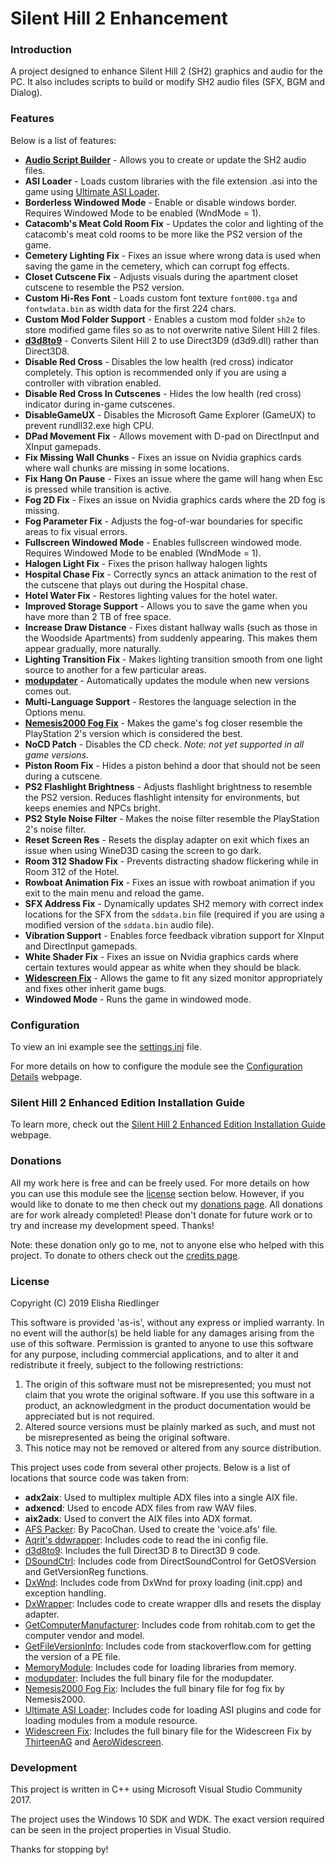 # Silent Hill 2 Enhancement
### Introduction
A project designed to enhance Silent Hill 2 (SH2) graphics and audio for the PC. It also includes scripts to build or modify SH2 audio files (SFX, BGM and Dialog).

### Features
Below is a list of features:

 * [**Audio Script Builder**](AudioScripts) - Allows you to create or update the SH2 audio files.
 * **ASI Loader** - Loads custom libraries with the file extension .asi into the game using [Ultimate ASI Loader](https://github.com/ThirteenAG/Ultimate-ASI-Loader).
 * **Borderless Windowed Mode** - Enable or disable windows border. Requires Windowed Mode to be enabled (WndMode = 1).
 * **Catacomb's Meat Cold Room Fix** - Updates the color and lighting of the catacomb's meat cold rooms to be more like the PS2 version of the game.
 * **Cemetery Lighting Fix** - Fixes an issue where wrong data is used when saving the game in the cemetery, which can corrupt fog effects.
 * **Closet Cutscene Fix** - Adjusts visuals during the apartment closet cutscene to resemble the PS2 version.
 * **Custom Hi-Res Font** - Loads custom font texture `font000.tga` and `fontwdata.bin` as width data for the first 224 chars.
 * **Custom Mod Folder Support** - Enables a custom mod folder `sh2e` to store modified game files so as to not overwrite native Silent Hill 2 files.
 * [**d3d8to9**](https://github.com/crosire/d3d8to9) - Converts Silent Hill 2 to use Direct3D9 (d3d9.dll) rather than Direct3D8.
 * **Disable Red Cross** - Disables the low health (red cross) indicator completely. This option is recommended only if you are using a controller with vibration enabled.
 * **Disable Red Cross In Cutscenes** - Hides the low health (red cross) indicator during in-game cutscenes.
 * **DisableGameUX** - Disables the Microsoft Game Explorer (GameUX) to prevent rundll32.exe high CPU.
 * **DPad Movement Fix** - Allows movement with D-pad on DirectInput and XInput gamepads.
 * **Fix Missing Wall Chunks** - Fixes an issue on Nvidia graphics cards where wall chunks are missing in some locations.
 * **Fix Hang On Pause** - Fixes an issue where the game will hang when Esc is pressed while transition is active.
 * **Fog 2D Fix** - Fixes an issue on Nvidia graphics cards where the 2D fog is missing.
 * **Fog Parameter Fix** - Adjusts the fog-of-war boundaries for specific areas to fix visual errors.
 * **Fullscreen Windowed Mode** - Enables fullscreen windowed mode. Requires Windowed Mode to be enabled (WndMode = 1).
 * **Halogen Light Fix** - Fixes the prison hallway halogen lights
 * **Hospital Chase Fix** - Correctly syncs an attack animation to the rest of the cutscene that plays out during the Hospital chase.
 * **Hotel Water Fix** - Restores lighting values for the hotel water.
 * **Improved Storage Support** - Allows you to save the game when you have more than 2 TB of free space.
 * **Increase Draw Distance** - Fixes distant hallway walls (such as those in the Woodside Apartments) from suddenly appearing.  This makes them appear gradually, more naturally.
 * **Lighting Transition Fix** - Makes lighting transition smooth from one light source to another for a few particular areas.
 * [**modupdater**](https://github.com/ThirteenAG/modupdater) - Automatically updates the module when new versions comes out.
 * **Multi-Language Support** - Restores the language selection in the Options menu.
 * [**Nemesis2000 Fog Fix**](http://ps2wide.net/pc.html#sh2) - Makes the game's fog closer resemble the PlayStation 2's version which is considered the best.
 * **NoCD Patch** - Disables the CD check. _Note: not yet supported in all game versions._
 * **Piston Room Fix** - Hides a piston behind a door that should not be seen during a cutscene.
 * **PS2 Flashlight Brightness** - Adjusts flashlight brightness to resemble the PS2 version. Reduces flashlight intensity for environments, but keeps enemies and NPCs bright.
 * **PS2 Style Noise Filter** - Makes the noise filter resemble the PlayStation 2's noise filter.
 * **Reset Screen Res** - Resets the display adapter on exit which fixes an issue when using WineD3D casing the screen to go dark.
 * **Room 312 Shadow Fix** - Prevents distracting shadow flickering while in Room 312 of the Hotel.
 * **Rowboat Animation Fix** - Fixes an issue with rowboat animation if you exit to the main menu and reload the game.
 * **SFX Address Fix** - Dynamically updates SH2 memory with correct index locations for the SFX from the `sddata.bin` file (required if you are using a modified version of the `sddata.bin` audio file).
 * **Vibration Support** - Enables force feedback vibration support for XInput and DirectInput gamepads.
 * **White Shader Fix** - Fixes an issue on Nvidia graphics cards where certain textures would appear as white when they should be black.
 * [**Widescreen Fix**](https://github.com/ThirteenAG/WidescreenFixesPack/releases/tag/sh2) - Allows the game to fit any sized monitor appropriately and fixes other inherit game bugs.
 * **Windowed Mode** - Runs the game in windowed mode.

### Configuration
To view an ini example see the [settings.ini](https://github.com/elishacloud/Silent-Hill-2-Enhancements/blob/master/Common/Settings.ini) file.

For more details on how to configure the module see the [Configuration Details](http://www.enhanced.townofsilenthill.com/SH2/config.htm) webpage.

### Silent Hill 2 Enhanced Edition Installation Guide
To learn more, check out the [Silent Hill 2 Enhanced Edition Installation Guide](http://www.enhanced.townofsilenthill.com/SH2/) webpage.

### Donations

All my work here is free and can be freely used.  For more details on how you can use this module see the [license](#license) section below.  However, if you would like to donate to me then check out my [donations page](https://PayPal.me/elishacloud).  All donations are for work already completed!  Please don't donate for future work or to try and increase my development speed.  Thanks!

Note: these donation only go to me, not to anyone else who helped with this project.  To donate to others check out the [credits page](http://www.enhanced.townofsilenthill.com/SH2/credit.htm).

### License
Copyright (C) 2019 Elisha Riedlinger

This software is provided 'as-is', without any express or implied warranty. In no event will the author(s) be held liable for any damages arising from the use of this software. Permission is granted to anyone to use this software for any purpose, including commercial applications, and to alter it and redistribute it freely, subject to the following restrictions:

1. The origin of this software must not be misrepresented; you must not claim that you wrote the original software. If you use this software in a product, an acknowledgment in the product documentation would be appreciated but is not required.
2. Altered source versions must be plainly marked as such, and must not be misrepresented as being the original software.
3. This notice may not be removed or altered from any source distribution.

This project uses code from several other projects. Below is a list of locations that source code was taken from:

 * **adx2aix**: Used to multiplex multiple ADX files into a single AIX file.
 * **adxencd**: Used to encode ADX files from raw WAV files.
 * **aix2adx**: Used to convert the AIX files into ADX format.
 * [AFS Packer](https://www.romhacking.net/utilities/843/): By PacoChan. Used to create the 'voice.afs' file.
 * [Aqrit's ddwrapper](http://bitpatch.com/ddwrapper.html): Includes code to read the ini config file.
 * [d3d8to9](https://github.com/crosire/d3d8to9): Includes the full Direct3D 8 to Direct3D 9 code.
 * [DSoundCtrl](https://github.com/nRaecheR/DirectSoundControl): Includes code from DirectSoundControl for GetOSVersion and GetVersionReg functions.
 * [DxWnd](https://sourceforge.net/projects/dxwnd/): Includes code from DxWnd for proxy loading (init.cpp) and exception handling.
 * [DxWrapper](https://github.com/elishacloud/dxwrapper): Includes code to create wrapper dlls and resets the display adapter.
 * [GetComputerManufacturer](http://www.rohitab.com/discuss/topic/35915-win32-api-to-get-system-information/): Includes code from rohitab.com to get the computer vendor and model.
 * [GetFileVersionInfo](https://stackoverflow.com/a/940743): Includes code from stackoverflow.com for getting the version of a PE file.
 * [MemoryModule](https://github.com/fancycode/MemoryModule): Includes code for loading libraries from memory.
 * [modupdater](https://github.com/ThirteenAG/modupdater): Includes the full binary file for the modupdater.
 * [Nemesis2000 Fog Fix](http://ps2wide.net/pc.html#sh2): Includes the full binary file for fog fix by Nemesis2000.
 * [Ultimate ASI Loader](https://github.com/ThirteenAG/Ultimate-ASI-Loader): Includes code for loading ASI plugins and code for loading modules from a module resource.
 * [Widescreen Fix](https://github.com/ThirteenAG/WidescreenFixesPack/releases/tag/sh2): Includes the full binary file for the Widescreen Fix by [ThirteenAG](https://github.com/ThirteenAG) and [AeroWidescreen](https://github.com/AeroWidescreen).

### Development
This project is written in C++ using Microsoft Visual Studio Community 2017.

The project uses the Windows 10 SDK and WDK. The exact version required can be seen in the project properties in Visual Studio.

Thanks for stopping by!
